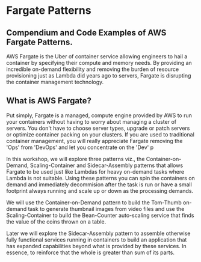 # Fargate Patterns

## Compendium and Code Examples of AWS Fargate Patterns.

AWS Fargate is the Uber of container service allowing engineers to hail a container by specifying their compute and memory needs. By providing an incredible on-demand flexibility and removing the burden of resource provisioning just as Lambda did years ago to servers, Fargate is disrupting the container management technology.


## What is AWS Fargate?
Put simply, Fargate is a managed, compute engine provided by AWS to run your containers without having to worry about managing a cluster of servers. You don't have to choose server types, upgrade or patch servers or optimize container packing on your clusters. If you are used to traditional container management, you will really appreciate Fargate removing the 'Ops' from 'DevOps' and let you concentrate on the 'Dev' p

In this workshop, we will explore three patterns viz., the Container-on-Demand, Scaling-Container and Sidecar-Assembly patterns that allows Fargate to be used just like Lambdas for heavy on-demand tasks where Lambda is not suitable. Using these patterns you can spin the containers on demand and immediately decommision after the task is run or have a small footprint always running and scale up or down as the processing demands.

We will use the Container-on-Demand pattern to build the Tom-Thumb on-demand task to generate thumbnail images from video files and use the Scaling-Container to build the Bean-Counter auto-scaling service that finds the value of the coins thrown on a table.

Later we will explore the Sidecar-Assembly pattern to assemble otherwise fully functional services running in containers to build an application that has expanded capabilities beyond what is provided by these services. In essence, to reinforce that the whole is greater than sum of its parts.
<!--stackedit_data:
eyJoaXN0b3J5IjpbLTQ1NDkxMDY0LC0xNzQzNDY0NDY5XX0=
-->
